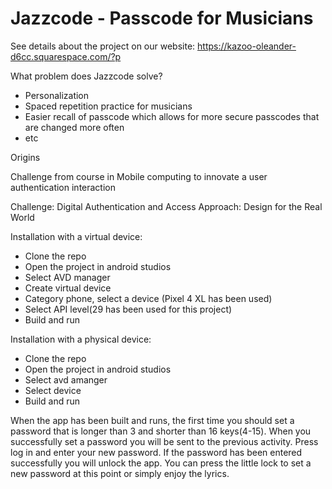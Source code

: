 # Jazzcode - Passcode for Musicians

See details about the project on our website: https://kazoo-oleander-d6cc.squarespace.com/?p


What problem does Jazzcode solve?
- Personalization
- Spaced repetition practice for musicians
- Easier recall of passcode which allows for more secure passcodes that are changed more often
- etc


Origins

Challenge from course in Mobile computing to innovate a user authentication interaction

Challenge: Digital Authentication and Access
Approach: Design for the Real World



Installation with a virtual device:

- Clone the repo
- Open the project in android studios
- Select AVD manager
- Create virtual device
- Category phone, select a device (Pixel 4 XL has been used)
- Select API level(29 has been used for this project)
- Build and run

Installation with a physical device:
- Clone the repo
- Open the project in android studios
- Select avd amanger
- Select device
- Build and run


When the app has been built and runs, the first time you should set a password that is longer than 3 and shorter than 16 keys(4-15).
When you successfully set a password you will be sent to the previous activity. 
Press log in and enter your new password.
If the password has been entered successfully you will unlock the app. You can press the little lock to set a new password at this point or simply enjoy the lyrics.

